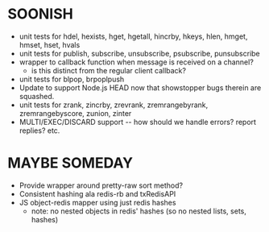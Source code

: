 # SOONISH

- unit tests for hdel, hexists, hget, hgetall, hincrby, hkeys, hlen, hmget, hmset, hset, hvals
- unit tests for publish, subscribe, unsubscribe, psubscribe, punsubscribe
- wrapper to callback function when message is received on a channel?
    - is this distinct from the regular client callback?
- unit tests for blpop, brpoplpush
- Update to support Node.js HEAD now that showstopper bugs therein are squashed.
- unit tests for zrank, zincrby, zrevrank, zremrangebyrank, zremrangebyscore, zunion, zinter
- MULTI/EXEC/DISCARD support -- how should we handle errors? report replies? etc.

# MAYBE SOMEDAY

- Provide wrapper around pretty-raw sort method?
- Consistent hashing ala redis-rb and txRedisAPI
- JS object-redis mapper using just redis hashes 
    - note: no nested objects in redis' hashes (so no nested lists, sets, hashes)
